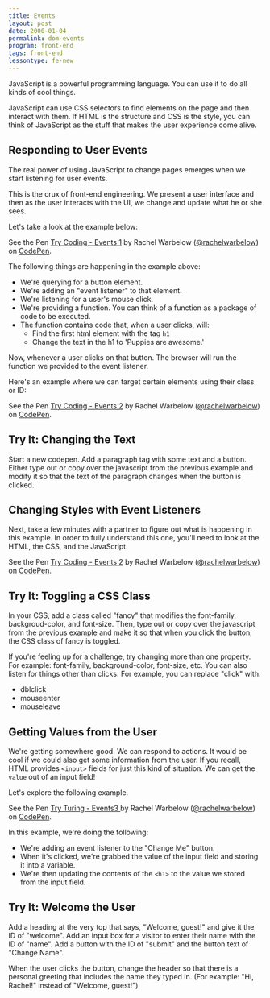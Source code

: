 ```yaml
---
title: Events
layout: post
date: 2000-01-04
permalink: dom-events
program: front-end
tags: front-end
lessontype: fe-new
---
```


JavaScript is a powerful programming language. You can use it to do all kinds of cool things.

JavaScript can use CSS selectors to find elements on the page and then interact with them. If HTML is the structure and CSS is the style, you can think of JavaScript as the stuff that makes the user experience come alive.

## Responding to User Events

The real power of using JavaScript to change pages emerges when we start listening for user events.

This is the crux of front-end engineering. We present a user interface and then as the user interacts with the UI, we change and update what he or she sees.

Let's take a look at the example below:

<p data-height="265" data-theme-id="0" data-slug-hash="EwEaVW" data-default-tab="js,result" data-user="rachelwarbelow" data-embed-version="2" data-pen-title="Try Coding - Events 1" class="codepen">See the Pen <a href="https://codepen.io/rachelwarbelow/pen/EwEaVW/">Try Coding - Events 1</a> by Rachel Warbelow (<a href="https://codepen.io/rachelwarbelow">@rachelwarbelow</a>) on <a href="https://codepen.io">CodePen</a>.</p>
<script async src="https://production-assets.codepen.io/assets/embed/ei.js"></script>

The following things are happening in the example above:

- We're querying for a button element.
- We're adding an "event listener" to that element.
- We're listening for a user's mouse click.
- We're providing a function. You can think of a function as a package of code to be executed.
- The function contains code that, when a user clicks, will:
  - Find the first html element with the tag `h1`
  - Change the text in the h1 to 'Puppies are awesome.'

Now, whenever a user clicks on that button. The browser will run the function we provided to the event listener.

Here's an example where we can target certain elements using their class or ID:

<p data-height="265" data-theme-id="0" data-slug-hash="KXowVw" data-default-tab="js,result" data-user="rachelwarbelow" data-embed-version="2" data-pen-title="Try Coding - Events 2" class="codepen">See the Pen <a href="https://codepen.io/rachelwarbelow/pen/KXowVw/">Try Coding - Events 2</a> by Rachel Warbelow (<a href="https://codepen.io/rachelwarbelow">@rachelwarbelow</a>) on <a href="https://codepen.io">CodePen</a>.</p>
<script async src="https://production-assets.codepen.io/assets/embed/ei.js"></script>


<div class="try-it">
<h2>Try It: Changing the Text</h2>

<p>Start a new codepen. Add a paragraph tag with some text and a button. Either type out or copy over the javascript from the previous example and modify it so that the text of the paragraph changes when the button is clicked.</p>

</div>

## Changing Styles with Event Listeners

Next, take a few minutes with a partner to figure out what is happening in this example. In order to fully understand this one, you'll need to look at the HTML, the CSS, and the JavaScript.

<p data-height="265" data-theme-id="0" data-slug-hash="mwzwqV" data-default-tab="js,result" data-user="rachelwarbelow" data-embed-version="2" data-pen-title="Try Coding - Events 2" class="codepen">See the Pen <a href="https://codepen.io/rachelwarbelow/pen/mwzwqV/">Try Coding - Events 2</a> by Rachel Warbelow (<a href="https://codepen.io/rachelwarbelow">@rachelwarbelow</a>) on <a href="https://codepen.io">CodePen</a>.</p>
<script async src="https://production-assets.codepen.io/assets/embed/ei.js"></script>

<div class="try-it">
<h2>Try It: Toggling a CSS Class</h2>

<p>In your CSS, add a class called "fancy" that modifies the font-family, backgroud-color, and font-size. Then, type out or copy over the javascript from the previous example and make it so that when you click the button, the CSS class of fancy is toggled.</p>

<p>If you're feeling up for a challenge, try changing more than one property. For example: font-family, background-color, font-size, etc. You can also listen for things other than clicks. For example, you can replace "click" with: </p>

<ul>
  <li> dblclick </li>
  <li> mouseenter </li>
  <li> mouseleave </li>
</ul>

</div>

## Getting Values from the User

We're getting somewhere good. We can respond to actions. It would be cool if we could also get some information from the user. If you recall, HTML provides `<input>` fields for just this kind of situation. We can get the `value` out of an input field!

Let's explore the following example.

<p data-height="265" data-theme-id="0" data-slug-hash="PjyjRb" data-default-tab="js,result" data-user="rachelwarbelow" data-embed-version="2" data-pen-title="Try Turing - Events3 " class="codepen">See the Pen <a href="https://codepen.io/rachelwarbelow/pen/PjyjRb/">Try Turing - Events3 </a> by Rachel Warbelow (<a href="https://codepen.io/rachelwarbelow">@rachelwarbelow</a>) on <a href="https://codepen.io">CodePen</a>.</p>
<script async src="https://production-assets.codepen.io/assets/embed/ei.js"></script>

In this example, we're doing the following:

- We're adding an event listener to the "Change Me" button.
- When it's clicked, we're grabbed the value of the input field and storing it into a variable.
- We're then updating the contents of the `<h1>` to the value we stored from the input field.

<div class="try-it">
<h2>Try It: Welcome the User</h2>

<p>Add a heading at the very top that says, "Welcome, guest!" and give it the ID of "welcome". Add an input box for a visitor to enter their name with the ID of "name". Add a button with the ID of "submit" and the button text of "Change Name".</p> 
<p>When the user clicks the button, change the header so that there is a personal greeting that includes the name they typed in. (For example: "Hi, Rachel!" instead of "Welcome, guest!")</p>
</div>

